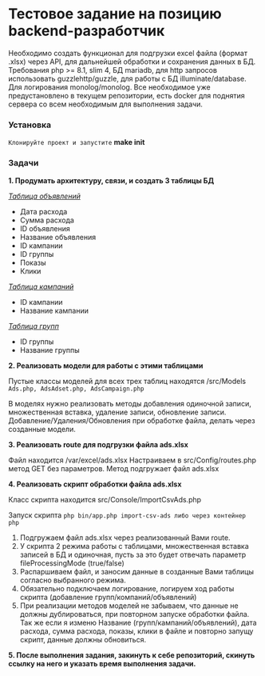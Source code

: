 # Тестовое задание на позицию backend-разработчик
Необходимо создать функционал для подгрузки excel файла (формат .xlsx) через API, для дальнейшей обработки и сохранения данных в БД.
Требования php >= 8.1, slim 4, БД mariadb, для http запросов использовать guzzlehttp/guzzle, для работы с БД illuminate/database.
Для логирования monolog/monolog. Все необходимое уже предустановлено в текущем репозитории, есть docker для поднятия сервера со всем необходимым для выполнения задачи.

### Установка

```Клонируйте проект и запустите``` **make init**

### Задачи

**1. Продумать архитектуру, связи, и создать 3 таблицы БД**

<ins>*Таблица объявлений*</ins>
- Дата расхода
- Сумма расхода
- ID объявления
- Название объявления
- ID кампании
- ID группы
- Показы
- Клики

<ins>*Таблица кампаний*</ins>
- ID кампании
- Название кампании

<ins>*Таблица групп*</ins>
- ID группы
- Название группы

**2. Реализовать модели для работы с этими таблицами**

Пустые классы моделей для всех трех таблиц находятся /src/Models ```Ads.php, AdsAdset.php, AdsCampaign.php```

В моделях нужно реализовать методы добавления одиночной записи, множественная вставка, удаление записи, обновление записи.
Добавление/Удаления/Обновления при обработке файла, делать через созданные модели.

**3. Реализовать route для подгрузки файла ads.xlsx**

Файл находится /var/excel/ads.xlsx
Настраиваем в src/Config/routes.php метод GET без параметров. Метод подгружает файл ads.xlsx

**4. Реализовать скрипт обработки файла ads.xlsx**

Класс скрипта находится src/Console/ImportCsvAds.php

Запуск скрипта ```php bin/app.php import-csv-ads либо через контейнер php```

1) Подгружаем файл ads.xlsx через реализованный Вами route.
2) У скрипта 2 режима работы с таблицами, множественная вставка записей в БД и одиночная, пусть за это будет отвечать параметр fileProcessingMode (true/false)
3) Распаршиваем файл, и заносим данные в созданные Вами таблицы согласно выбранного режима. 
4) Обязательно подключаем логирование, логируем ход работы скрипта (добавление групп/компаний/объявлений)
5) При реализации методов моделей не забываем, что данные не должны дублироваться, при повторном запуске обработки файла. Так же если я изменю Название (групп/кампаний/объявлений), дата расхода, сумма расхода, показы, клики в файле и повторно запущу скрипт, данные должны обновиться.

**5. После выполнения задания, закинуть к себе репозиторий, скинуть ссылку на него и указать время выполнения задачи.**





